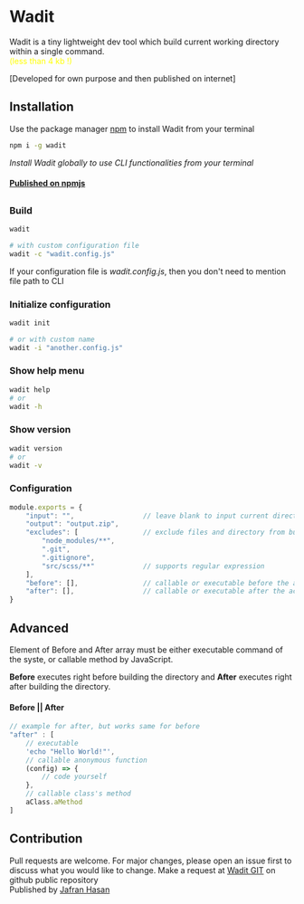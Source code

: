 # Wadit

Wadit is a tiny lightweight dev tool which build current working directory within a single command.  
<span style="color: yellow;">(less than 4 kb !)</span>

[Developed for own purpose and then published on internet]

## Installation

Use the package manager [npm](https://www.npmjs.com) to install Wadit from your terminal

```bash
npm i -g wadit
```
*Install Wadit globally to use CLI functionalities from your terminal*

#### [Published on npmjs](https://www.npmjs.com/package/wadit)

## 

### Build
```bash
wadit

# with custom configuration file
wadit -c "wadit.config.js"
```

If your configuration file is *wadit.config.js*, then you don't need to mention file path to CLI

 
### Initialize configuration
```bash
wadit init

# or with custom name
wadit -i "another.config.js"
```

### Show help menu
```bash
wadit help
# or
wadit -h
```

### Show version
```bash
wadit version
# or
wadit -v
```  



### Configuration 
```javascript
module.exports = {
    "input": "",                 // leave blank to input current directory
    "output": "output.zip", 
    "excludes": [                // exclude files and directory from build;
        "node_modules/**",
        ".git",
        ".gitignore",
        "src/scss/**"            // supports regular expression
    ],
    "before": [],                // callable or executable before the action
    "after": [],                 // callable or executable after the action
}
```

## Advanced

Element of Before and After array must be either executable command of the syste, or callable method by JavaScript. 

**Before** executes right before building the directory and **After** executes right after building the directory.

#### Before || After
```javascript
// example for after, but works same for before
"after" : [
    // executable
    'echo "Hello World!"',
    // callable anonymous function
    (config) => { 
        // code yourself
    },
    // callable class's method
    aClass.aMethod
]
```
 
## Contribution
Pull requests are welcome. For major changes, please open an issue first to discuss what you would like to change.
Make a request at [Wadit GIT](https://github.com/imjafran/wadit) on github public repository
<br> 
Published by [Jafran Hasan](https://fb.com/IamJafran) 
